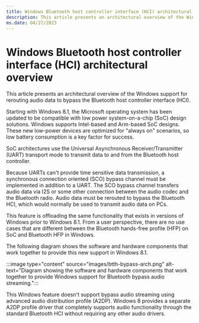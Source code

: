 ```yaml
---
title: Windows Bluetooth host controller interface (HCI) architectural overview
description: This article presents an architectural overview of the Windows support for rerouting audio data to bypass the Bluetooth host controller interface (HCI).
ms.date: 04/27/2023
---
```


# Windows Bluetooth host controller interface (HCI) architectural overview

This article presents an architectural overview of the Windows support for rerouting audio data to bypass the Bluetooth host controller interface (HCI).

Starting with Windows 8.1, the Microsoft operating system has been updated to be compatible with low power system-on-a-chip (SoC) design solutions. Windows supports Intel-based and Arm-based SoC designs. These new low-power devices are optimized for "always on" scenarios, so low battery consumption is a key factor for success.

SoC architectures use the Universal Asynchronous Receiver/Transmitter (UART) transport mode to transmit data to and from the Bluetooth host controller.

Because UARTs can't provide time sensitive data transmission, a synchronous connection oriented (SCO) bypass channel must be implemented in addition to a UART. The SCO bypass channel transfers audio data via I2S or some other connection between the audio codec and the Bluetooth radio. Audio data must be rerouted to bypass the Bluetooth HCI, which would normally be used to transmit audio data on PCs.

This feature is offloading the same functionality that exists in versions of Windows prior to Windows 8.1. From a user perspective, there are no use cases that are different between the Bluetooth hands-free profile (HFP) on SoC and Bluetooth HFP in Windows.

The following diagram shows the software and hardware components that work together to provide this new support in Windows 8.1.

:::image type="content" source="images/btth-bypass-arch.png" alt-text="Diagram showing the software and hardware components that work together to provide Windows support for Bluetooth bypass audio streaming.":::

This Windows feature doesn't support bypass audio streaming using advanced audio distribution profile (A2DP). Windows 8 provides a separate A2DP profile driver that completely supports audio functionality through the standard Bluetooth HCI without requiring any other audio drivers.
